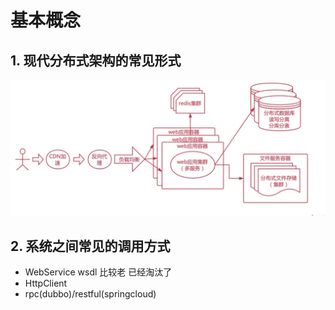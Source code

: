 # 基本概念


## 1. 现代分布式架构的常见形式
![](/assets/impor212t.png)

## 2. 系统之间常见的调用方式
* WebService wsdl 比较老 已经淘汰了
* HttpClient
* rpc(dubbo)/restful(springcloud)

